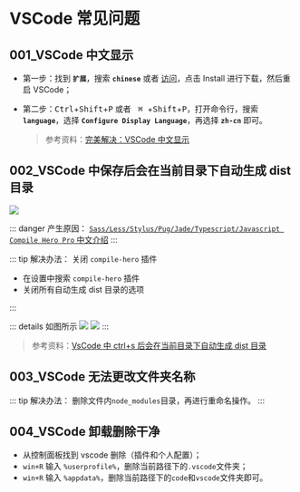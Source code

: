 # VSCode 常见问题

## 001\_VSCode 中文显示

- 第一步：找到 **`扩展`**，搜索 **`chinese`** 或者 [访问](https://marketplace.visualstudio.com/items?itemName=MS-CEINTL.vscode-language-pack-zh-hans)，点击 Install 进行下载，然后重启 VSCode；

- 第二步：<kbd>Ctrl</kbd>+<kbd>Shift</kbd>+<kbd>P</kbd> 或者 <kbd>&ensp;⌘&ensp;</kbd>+<kbd>Shift</kbd>+<kbd>P</kbd>，打开命令行，搜索 **`language`**，选择 **`Configure Display Language`**，再选择 **`zh-cn`** 即可。
  > 参考资料：[完美解决：VSCode 中文显示](https://blog.csdn.net/qq_24118527/article/details/82793610)

## 002\_VSCode 中保存后会在当前目录下自动生成 dist 目录

![](https://cdn.jsdelivr.net/gh/wwlight/pbd/website/2023-04-26-7d6c28334e53add9db9b3d15d9122ee1-d09955.png)

::: danger 产生原因：
[`Sass/Less/Stylus/Pug/Jade/Typescript/Javascript Compile Hero Pro` 中文介绍](https://gitee.com/wscats/compile-hero/blob/master/README.CN.md)
:::

::: tip 解决办法：
关闭 `compile-hero` 插件

- 在设置中搜索 `compile-hero` 插件
- 关闭所有自动生成 dist 目录的选项

:::

::: details 如图所示
![](https://cdn.jsdelivr.net/gh/wwlight/pbd/website/2023-04-26-bc32f7d01755f33785f0ef3f898fc4a4-71069f.png)
![](https://cdn.jsdelivr.net/gh/wwlight/pbd/website/2023-04-26-9e5663eddb81479538a5b5fe7ff4e5fd-0d40de.png)
:::

> 参考资料：[VsCode 中 ctrl+s 后会在当前目录下自动生成 dist 目录](https://blog.csdn.net/weixin_38233549/article/details/108226135)

## 003\_VSCode 无法更改文件夹名称

::: tip 解决办法：
删除文件内`node_modules`目录，再进行重命名操作。
:::

## 004\_VSCode 卸载删除干净
- 从控制面板找到 vscode 删除（插件和个人配置）；
- `win+R` 输入 `%userprofile%`，删除当前路径下的`.vscode`文件夹；
- `win+R` 输入 `%appdata%`，删除当前路径下的`code`和`vscode`文件夹即可。
